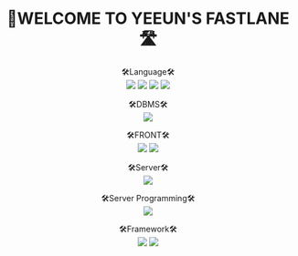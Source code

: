 

<div align="center">
  
  <h1>👻WELCOME TO YEEUN'S FASTLANE🛣️</h1>


  🛠Language🛠️ <br>
  <img src="https://img.shields.io/badge/Java-007396?style=flat-square&logo=Java&logoColor=white"/>
  <img src="https://img.shields.io/badge/HTML5-DE4B25?style=flat-square&logo=HTML5&logoColor=white"/>
  <img src="https://img.shields.io/badge/css-3594CF?style=flat-square&logo=CSS3&logoColor=white"/>
  <img src="https://img.shields.io/badge/JavaScript-F0D933?style=flat-square&logo=JavaScript&logoColor=white"/>
  
  🛠️DBMS🛠️ <br>
  <img src="https://img.shields.io/badge/Oracle-d50000?style=flat-square&logo=Oracle&logoColor=white"/>
  
  
  🛠️FRONT🛠️ <br>
  <img src="https://img.shields.io/badge/jQuery-1e88e5?style=flat-square&logo=jQuery&logoColor=white"/>
  <img src="https://img.shields.io/badge/Bootstrap-AB47BC?style=flat-square&logo=Bootstrap&logoColor=white"/>
  
  
  🛠️Server🛠️ <br>
  <img src="https://img.shields.io/badge/Apache Tomcat-ffc400?style=flat-square&logo=Apache Tomcat&logoColor=white"/>

  
  🛠️Server Programming🛠️ <br>
  <img src="https://img.shields.io/badge/JSP/Servlet-43a047?style=flat-square&logo=Java&logoColor=white"/>
  
  
  🛠️Framework🛠️ <br>
  <img src="https://img.shields.io/badge/Spring-6AAD3D?style=flat-square&logo=Spring&logoColor=white"/>
  <img src="https://img.shields.io/badge/MyBatis-c51162?style=flat-square&logo=MyBatis&logoColor=white"/>  

  

  
  
  
</div>
